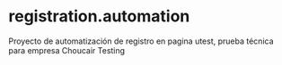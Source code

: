 # registration.automation
Proyecto de automatización  de registro en pagina utest,  prueba técnica para empresa Choucair Testing
